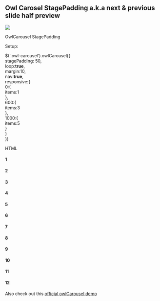 ## Owl Carosel StagePadding a.k.a next & previous slide half preview

![](https://cdn.hashnode.com/res/hashnode/image/upload/v1663953448043/pFRAGCbFn.jpeg)

OwlCarousel StagePadding

Setup:

$('.owl-carousel').owlCarousel({       
stagePadding: 50,       
loop:**true**,       
margin:10,       
nav:**true**,       
responsive:{           
0:{               
items:1           
},           
600:{               
items:3           
},           
1000:{               
items:5           
}       
}   
})

HTML

<div class="owl-carousel owl-theme">       
  <div class="item"><h4>1</h4></div>       
  <div class="item"><h4>2</h4></div>       
  <div class="item"><h4>3</h4></div>       
  <div class="item"><h4>4</h4></div>       
  <div class="item"><h4>5</h4></div>       
  <div class="item"><h4>6</h4></div>       
  <div class="item"><h4>7</h4></div>       
  <div class="item"><h4>8</h4></div>       
  <div class="item"><h4>9</h4></div>       
  <div class="item"><h4>10</h4></div>       
  <div class="item"><h4>11</h4></div>       
  <div class="item"><h4>12</h4></div>   
</div>

Also check out this [official owlCarousel demo](https://owlcarousel2.github.io/OwlCarousel2/demos/stagepadding.html)